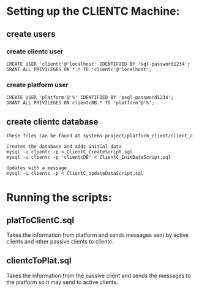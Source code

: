 # Setting up the CLIENTC Machine:
## create users
### create clientc user
	CREATE USER 'clientc'@'localhost' IDENTIFIED BY 'sql-password1234';
	GRANT ALL PRIVILEGES ON *.* TO 'clientc'@'localhost';
### create platform user
	CREATE USER 'platform'@'%' IDENTIFIED BY 'psql-password1234';
	GRANT ALL PRIVILEGES ON clientcDB.* TO 'platform'@'%';

## create clientc database
	These files can be found at systems-project/platform_client/client_c

	Creates the database and adds initial data
	mysql -u clientc -p < ClientC_CreateScript.sql
	mysql -u clientc -p 'clientcDB' < ClientC_InitDataScript.sql

	Updates with a message
	mysql -u clientc -p < ClientC_UpdateDataScript.sql 

# Running the scripts:
## platToClientC.sql
Takes the information from platform and sends messages sent by active clients 
and other passive clients to clientc. 

## clientcToPlat.sql
Takes the information from the passive client and sends the messages to the 
platform so it may send to active clients.
